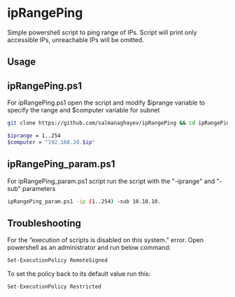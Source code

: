 # ipRangePing

Simple powershell script to ping range of IPs. Script will print only accessible IPs, unreachable IPs will be omitted.

## Usage

## ipRangePing.ps1

For ipRangePing.ps1 open the script and modify $iprange variable to specify the range and $computer variable for subnet

```sh
git clone https://github.com/salmanaghayev/ipRangePing && cd ipRangePing

$iprange = 1..254
$computer = "192.168.20.$ip"
 ```

## ipRangePing_param.ps1

For ipRangePing_param.ps1 script run the script with the "-iprange" and "-sub" parameters

```sh
ipRangePing_param.ps1 -ip (1..254) -sub 10.10.10.
```
## Troubleshooting
For the  “execution of scripts is disabled on this system.” error. Open powershell as an administrator and run below command:

```sh
Set-ExecutionPolicy RemoteSigned
```
To set the policy back to its default value run this:


```sh
Set-ExecutionPolicy Restricted
```
